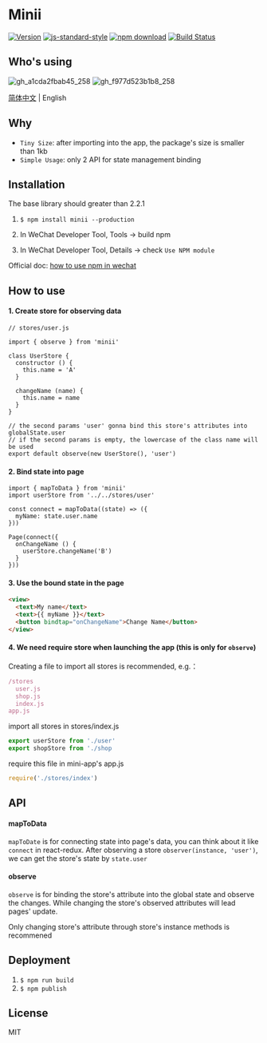 # Minii

[![Version](http://img.shields.io/npm/v/minii.svg)](https://www.npmjs.org/package/minii)
[![js-standard-style](https://img.shields.io/badge/code%20style-standard-brightgreen.svg?style=flat)](https://github.com/feross/standard)
[![npm download][download-image]][download-url]
[![Build Status](https://travis-ci.org/wwayne/minii.svg?branch=master)](https://travis-ci.org/wwayne/minii)

[download-image]: https://img.shields.io/npm/dm/minii.svg?style=flat-square
[download-url]: https://npmjs.org/package/minii

## Who's using
![gh_a1cda2fbab45_258](https://user-images.githubusercontent.com/5305874/53417621-e9541400-3a10-11e9-9dd7-86ab851ddab5.jpg)
![gh_f977d523b1b8_258](https://user-images.githubusercontent.com/5305874/56073712-19961d00-5ddb-11e9-8b3b-70a40b9c1aa8.jpg)

[简体中文](./README.md) | English

## Why

* `Tiny Size`: after importing into the app, the package's size is smaller than 1kb
* `Simple Usage`: only 2 API for state management binding

## Installation
The base library should greater than 2.2.1

1. `$ npm install minii --production`

2. In WeChat Developer Tool, Tools -> build npm

3. In WeChat Developer Tool, Details -> check `Use NPM module`

Official doc: [how to use npm in wechat](https://developers.weixin.qq.com/miniprogram/dev/devtools/npm.html?t=18082018)

## How to use
#### 1. Create store for observing data
```JS
// stores/user.js

import { observe } from 'minii'

class UserStore {
  constructor () {
    this.name = 'A'
  }

  changeName (name) {
    this.name = name
  }
}

// the second params 'user' gonna bind this store's attributes into globalState.user
// if the second params is empty, the lowercase of the class name will be used
export default observe(new UserStore(), 'user')
```

#### 2. Bind state into page
```JS
import { mapToData } from 'minii'
import userStore from '../../stores/user'

const connect = mapToData((state) => ({
  myName: state.user.name
}))

Page(connect({
  onChangeName () {
    userStore.changeName('B')
  }
}))
```

#### 3. Use the bound state in the page
```html
<view>
  <text>My name</text>
  <text>{{ myName }}</text>
  <button bindtap="onChangeName">Change Name</button>
</view>
```

#### 4. We need require store when launching the app (this is only for `observe`)
Creating a file to import all stores is recommended, e.g.：

```js
/stores
  user.js
  shop.js
  index.js
app.js
```

import all stores in stores/index.js

```js
export userStore from './user'
export shopStore from './shop
```

require this file in mini-app's app.js

```js
require('./stores/index')
```

## API
#### mapToData

`mapToDate` is for connecting state into page's data, you can think about it like `connect` in react-redux. After observing a store `observer(instance, 'user')`, we can get the store's state by `state.user`

#### observe

`observe` is for binding the store's attribute into the global state and observe the changes. While changing the store's observed attributes will lead pages' update.

Only changing store's attribute through store's instance methods is recommened


## Deployment
1. `$ npm run build`
2. `$ npm publish`

## License

MIT


